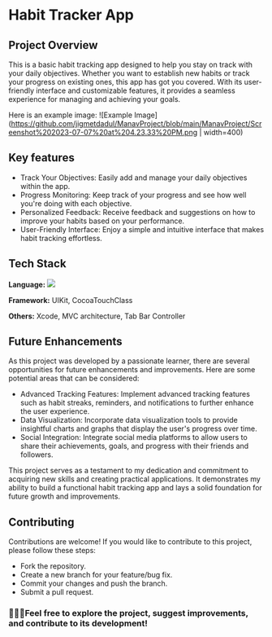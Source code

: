 
# Habit Tracker App

## Project Overview
This is a basic habit tracking app designed to help you stay on track with your daily objectives. Whether you want to establish new habits or track your progress on existing ones, this app has got you covered. With its user-friendly interface and customizable features, it provides a seamless experience for managing and achieving your goals.

Here is an example image:
![Example Image](https://github.com/jigmetdadul/ManavProject/blob/main/ManavProject/Screenshot%202023-07-07%20at%204.23.33%20PM.png | width=400)

## Key features

- Track Your Objectives: Easily add and manage your daily objectives within the app.
- Progress Monitoring: Keep track of your progress and see how well you're doing with each objective.
- Personalized Feedback: Receive feedback and suggestions on how to improve your habits based on your performance.
- User-Friendly Interface: Enjoy a simple and intuitive interface that makes habit tracking effortless.
## Tech Stack

**Language:** ![](https://upload.wikimedia.org/wikipedia/commons/9/9d/Swift_logo.svg)

**Framework:** UIKit, CocoaTouchClass

**Others:** Xcode, MVC architecture, Tab Bar Controller 


## Future Enhancements

As this project was developed by a passionate learner, there are several opportunities for future enhancements and improvements. Here are some potential areas that can be considered:

- Advanced Tracking Features: Implement advanced tracking features such as habit streaks, reminders, and notifications to further enhance the user experience.
- Data Visualization: Incorporate data visualization tools to provide insightful charts and graphs that display the user's progress over time.
- Social Integration: Integrate social media platforms to allow users to share their achievements, goals, and progress with their friends and followers.

This project serves as a testament to my dedication and commitment to acquiring new skills and creating practical applications. It demonstrates my ability to build a functional habit tracking app and lays a solid foundation for future growth and improvements.
## Contributing


Contributions are welcome! If you would like to contribute to this project, please follow these steps:

* Fork the repository.
* Create a new branch for your feature/bug fix.
* Commit your changes and push the branch.
* Submit a pull request.

### 👨🏽‍💻Feel free to explore the project, suggest improvements, and contribute to its development!
